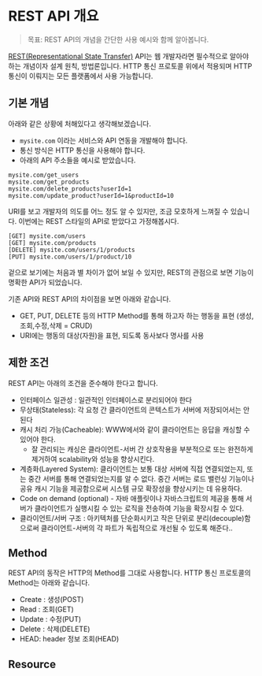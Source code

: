 # REST API 개요

> 목표: REST API의 개념을 간단한 사용 예시와 함께 알아봅니다.

[REST(Representational State Transfer)](https://en.wikipedia.org/wiki/Representational_state_transfer) API는 웹 개발자라면 필수적으로 알아야 하는 개념이자 설계 원칙, 방법론입니다. HTTP 통신 프로토콜 위에서 적용되며 HTTP 통신이 이뤄지는 모든 플랫폼에서 사용 가능합니다.

## 기본 개념

아래와 같은 상황에 처해있다고 생각해보겠습니다.

- `mysite.com` 이라는 서비스와 API 연동을 개발해야 합니다.
- 통신 방식은 HTTP 통신을 사용해야 합니다.
- 아래의 API 주소들을 예시로 받았습니다.

```
mysite.com/get_users
mysite.com/get_products
mysite.com/delete_products?userId=1
mysite.com/update_product?userId=1&productId=10
```

URI를 보고 개발자의 의도를 어느 정도 알 수 있지만, 조금 모호하게 느껴질 수 있습니다. 이번에는 REST 스타일의 API로 받았다고 가정해봅시다.

```
[GET] mysite.com/users
[GET] mysite.com/products
[DELETE] mysite.com/users/1/products
[PUT] mysite.com/users/1/product/10
```

겉으로 보기에는 처음과 별 차이가 없어 보일 수 있지만, REST의 관점으로 보면 기능이 명확한 API가 되었습니다.

기존 API와 REST API의 차이점을 보면 아래와 같습니다.

- GET, PUT, DELETE 등의 HTTP Method를 통해 하고자 하는 행동을 표현 (생성,조회,수정,삭제 = CRUD)
- URI에는 행동의 대상(자원)을 표현, 되도록 동사보다 명사를 사용

## 제한 조건

REST API는 아래의 조건을 준수해야 한다고 합니다.

- 인터페이스 일관성 : 일관적인 인터페이스로 분리되어야 한다
- 무상태(Stateless): 각 요청 간 클라이언트의 콘텍스트가 서버에 저장되어서는 안 된다
- 캐시 처리 가능(Cacheable): WWW에서와 같이 클라이언트는 응답을 캐싱할 수 있어야 한다.
  - 잘 관리되는 캐싱은 클라이언트-서버 간 상호작용을 부분적으로 또는 완전하게 제거하여 scalability와 성능을 향상시킨다.
- 계층화(Layered System): 클라이언트는 보통 대상 서버에 직접 연결되었는지, 또는 중간 서버를 통해 연결되었는지를 알 수 없다. 중간 서버는 로드 밸런싱 기능이나 공유 캐시 기능을 제공함으로써 시스템 규모 확장성을 향상시키는 데 유용하다.
- Code on demand (optional) - 자바 애플릿이나 자바스크립트의 제공을 통해 서버가 클라이언트가 실행시킬 수 있는 로직을 전송하여 기능을 확장시킬 수 있다.
- 클라이언트/서버 구조 : 아키텍처를 단순화시키고 작은 단위로 분리(decouple)함으로써 클라이언트-서버의 각 파트가 독립적으로 개선될 수 있도록 해준다..

## Method

REST API의 동작은 HTTP의 Method를 그대로 사용합니다. HTTP 통신 프로토콜의 Method는 아래와 같습니다.

- Create : 생성(POST)
- Read : 조회(GET)
- Update : 수정(PUT)
- Delete : 삭제(DELETE)
- HEAD: header 정보 조회(HEAD)

## Resource
